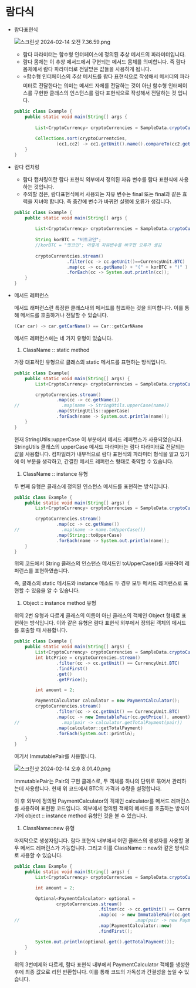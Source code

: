 # 람다식

- 람다표현식
    
    ![스크린샷 2024-02-14 오전 7.36.59.png](%E1%84%85%E1%85%A1%E1%86%B7%E1%84%83%E1%85%A1%E1%84%89%E1%85%B5%E1%86%A8%207100cbb68887404095dae2f98a0a264b/%25E1%2584%2589%25E1%2585%25B3%25E1%2584%258F%25E1%2585%25B3%25E1%2584%2585%25E1%2585%25B5%25E1%2586%25AB%25E1%2584%2589%25E1%2585%25A3%25E1%2586%25BA_2024-02-14_%25E1%2584%258B%25E1%2585%25A9%25E1%2584%258C%25E1%2585%25A5%25E1%2586%25AB_7.36.59.png)
    
    - 람다 파라미터는 함수형 인터페이스에 정의된 추상 메서드의 파라미터입니다.
    - 람다 몸체는 이 추창 메서드에서 구현되는 메서드 몸체를 의미합니다. 즉 람다 몸체에서 람다 파라미터로 전달받은 값들을 사용하게 됩니다.
    - ⭐함수형 인터페이스의 추상 메서드를 람다 표현식으로 작성해서 메서더의 파라미터로 전달한다는 의미는 메서드 자체를 전달하는 것이 아닌 함수형 인터페이스를 구현한 클래스의 인스턴스를 람다 표현식으로 작성해서 전달하는 것 입니다.
    
    ```java
    public class Example {
    	public static void main(String[] args {
    	
    		List<CryptoCurrency> cryptoCurrencies = SampleData.cryptoCurrencies;
    		
    		Collections.sort(cryptoCurrentcies,
    				(cc1,cc2) -> cc1.getUnit().name().compareTo(cc2.getUnit().name()));
    	}
    }
    ```
    

- 람다 캡처링
    - 람다 캡처링이란 람다 표현식 외부에서 정의된 자유 변수를 람다 표현식에 사용하는 것입니다.
    - 주의할 점은, 람다표현식에서 사용되는 자유 변수는 final 또는 final과 같은 효력을 지녀야 합니다. 즉 중간에 변수가 바뀌면 실행에 오류가 생깁니다.
    
    ```java
    public class Example {
    	public static void main(String[] args {
    	
    		List<CryptoCurrency> cryptoCurrencies = SampleData.cryptoCurrencies;
    		
    		String korBTC = "비트코인";
    		//korBTC = "빗코인"; 이렇게 자유변수를 바꾸면 오류가 생김 
    		
    		cryptoCurrentcies.stream()
    					.filter(cc -> cc.getUnit()==CurrencyUnit.BTC)
    					.map(cc -> cc.getName() + "(" + korBTC + ")" )
    					.forEach(cc -> System.out.println(cc));
    	}
    }
    ```
    
- 메서드 레퍼런스
    
    메서드 래퍼런스란 특정한 클래스내의 메서드를 참조하는 것을 의미합니다. 이를 통해 메서드를 호출하거나 전달할 수 있습니다.
    
    ```java
    (Car car) -> car.getCarName() == Car::getCarNAame
    ```
    
    메서드 레퍼런스에는 네 가지 유형이 있습니다.
    
    1. ClassName :: static method
    
    가장 대표적인 유형으로 클래스의 static 메서드를 표현하는 방식입니다.
    
    ```java
    public class Example{
        public static void main(String[] args) {
            List<CryptoCurrency> cryptoCurrencies = SampleData.cryptoCurrencies;
    
            cryptoCurrencies.stream()
                    .map(cc -> cc.getName())
    //                .map(name -> StringUtils.upperCase(name))
                    .map(StringUtils::upperCase)
                    .forEach(name -> System.out.println(name));
        }
    }
    ```
    
    현재 StringUtils::upperCase 이 부분에서 메서드 레퍼런스가 사용되었습니다. StringUtils 클래스의 upperCase 메서드 파라미터는 람다 파라미터로 전달되는 값을 사용합니다. 컴파일러가 내부적으로 람다 표현식의 파라미터 형식을 알고 있기에 이 부분을 생각하고, 간결한 메서드 레퍼런스 형태로 축약할 수 있습니다.
    
    1. ClassName :: instance 유형
    
    두 번째 유형은 클래스에 정의된 인스턴스 메서드를 표현하는 방식입니다.
    
    ```java
    public class Example {
        public static void main(String[] args) {
            List<CryptoCurrency> cryptoCurrencies = SampleData.cryptoCurrencies;
    
            cryptoCurrencies.stream()
                    .map(cc -> cc.getName())
    //                .map(name -> name.toUpperCase())
                    .map(String::toUpperCase)
                    .forEach(name -> System.out.println(name));
        }
    }
    ```
    
    위의 코드에서 String 클래스의 인스턴스 메서드인 toUpperCase()를 사용하여 레퍼런스를 표현하였습니다.
    
    즉, 클래스의 static 메서드와 instance 메소드  두 경우 모두 메서드 레퍼런스로 표현할 수 있음을 알 수 있습니다.
    
    1. Object :: instance method 유형
    
    위의 2번 유형과 다르게 클래스의 이름이 아닌 클래스의 객체인 Object 형태로 표현하는 방식입니다. 이와 같은 유형은 람다 표현식 외부에서 정의된 객체의 메서드를 호출할 때 사용합니다.
    
    ```java
    public class Example {
        public static void main(String[] args) {
            List<CryptoCurrency> cryptoCurrencies = SampleData.cryptoCurrencies;
            int btcPrice = cryptoCurrencies.stream()
                    .filter(cc -> cc.getUnit() == CurrencyUnit.BTC)
                    .findFirst()
                    .get()
                    .getPrice();
    
            int amount = 2;
    
            PaymentCalculator calculator = new PaymentCalculator();
            cryptoCurrencies.stream()
                    .filter(cc -> cc.getUnit() == CurrencyUnit.BTC)
                    .map(cc -> new ImmutablePair(cc.getPrice(), amount))
    //                .map(pair -> calculator.getTotalPayment(pair))
                    .map(calculator::getTotalPayment)
                    .forEach(System.out::println);
        }
    }
    ```
    
    여기서 ImmutablePair를 사용합니다.
    
    ![스크린샷 2024-02-14 오후 8.01.40.png](%E1%84%85%E1%85%A1%E1%86%B7%E1%84%83%E1%85%A1%E1%84%89%E1%85%B5%E1%86%A8%207100cbb68887404095dae2f98a0a264b/%25E1%2584%2589%25E1%2585%25B3%25E1%2584%258F%25E1%2585%25B3%25E1%2584%2585%25E1%2585%25B5%25E1%2586%25AB%25E1%2584%2589%25E1%2585%25A3%25E1%2586%25BA_2024-02-14_%25E1%2584%258B%25E1%2585%25A9%25E1%2584%2592%25E1%2585%25AE_8.01.40.png)
    
    ImmutablePair는 Pair의 구현 클래스로, 두 객체를 하나의 단위로 묶어서 관리하는데 사용합니다. 현재 위 코드에서 BTC의 가격과 수량을 설정합니다.
    
    이 후 외부에 정의된 PaymentCalculator의 객체인 calculator를 메서드 레퍼런스를 사용하여 표현한 코드입니다. 외부에서 정의된 객체의 메서드를 호출하는 방식이기에 object :: instance method 유형인 것을 볼 수 있습니다.
    
    1. ClassName::new 유형
    
    마지막으로 생성자입니다. 람다 표현식 내부에서 어떤 클래스의 생성자를 사용할 경우 메서드 레퍼런스가 가능합니다. 그리고 이를 ClassName :: new와 같은 방식으로 사용할 수 있습니다.
    
    ```java
    public class Example {
        public static void main(String[] args) {
            List<CryptoCurrency> cryptoCurrencies = SampleData.cryptoCurrencies;
    
            int amount = 2;
    
            Optional<PaymentCalculator> optional =
                    cryptoCurrencies.stream()
                                    .filter(cc -> cc.getUnit() == CurrencyUnit.BTC)
                                    .map(cc -> new ImmutablePair(cc.getPrice(), amount))
    //                                            .map(pair -> new PaymentCalculator(pair))
                                    .map(PaymentCalculator::new)
                                    .findFirst();
    
            System.out.println(optional.get().getTotalPayment());
        }
    }
    ```
    
    위의 3번예제와 다르게, 람다 표현식 내부에서 PaymentCalculator 객체를 생성한 후에 최종 값으로 리턴 반환합니다. 이를 통해 코드의 가독성과 간결성을 높일 수 있습니다.